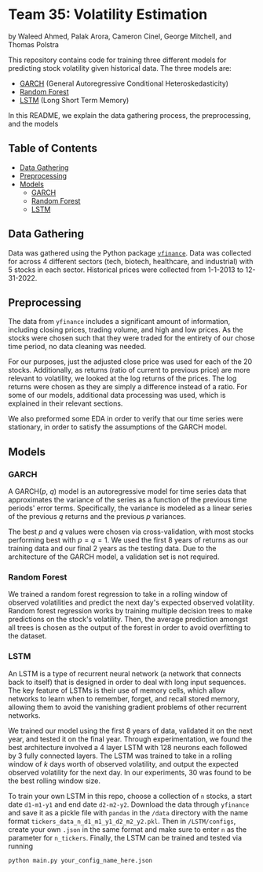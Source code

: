 # Team 35: Volatility Estimation

by Waleed Ahmed, Palak Arora, Cameron Cinel, George Mitchell, and Thomas Polstra

This repository contains code for training three different models for predicting stock volatility given historical data.
The three models are:
- [GARCH](/GARCH) (General Autoregressive Conditional Heteroskedasticity)
- [Random Forest](/Random-Forest)
- [LSTM](/LSTM) (Long Short Term Memory)

In this README, we explain the data gathering process, the preprocessing, and the models


## Table of Contents
- [Data Gathering](#Data-Gathering)
- [Preprocessing](#Preprocessing)
- [Models](#Models)
  - [GARCH](#GARCH)
  - [Random Forest](#Random-Forest)
  - [LSTM](#LSTM)

## Data Gathering

Data was gathered using the Python package [`yfinance`](https://pypi.org/project/yfinance/).
Data was collected for across 4 different sectors (tech, biotech, healthcare, and industrial) with 5 stocks in each
sector.
Historical prices were collected from 1-1-2013 to 12-31-2022.

## Preprocessing

The data from `yfinance` includes a significant amount of information, including closing prices, trading volume, and
high and low prices.
As the stocks were chosen such that they were traded for the entirety of our chose time period, no data cleaning was
needed.

For our purposes, just the adjusted close price was used for each of the 20 stocks.
Additionally, as returns (ratio of current to previous price) are more relevant to volatility, we looked at the log
returns of the prices.
The log returns were chosen as they are simply a difference instead of a ratio.
For some of our models, additional data processing was used, which is explained in their relevant sections.

We also preformed some EDA in order to verify that our time series were stationary, in order to satisfy the assumptions
of the GARCH model.

## Models

### GARCH
A GARCH($`p`$, $`q`$) model is an autoregressive model for time series data that approximates the variance of the series
as a function of the previous time periods' error terms.
Specifically, the variance is modeled as a linear series of the previous $`q`$ returns and the previous $`p`$ variances.

The best $`p`$ and $`q`$ values were chosen via cross-validation, with most stocks performing best with $`p=q=1`$.
We used the first 8 years of returns as our training data and our final 2 years as the testing data.
Due to the architecture of the GARCH model, a validation set is not required.

### Random Forest
We trained a random forest regression to take in a rolling window of observed volatilities and predict the next day's
expected observed volatility.
Random forest regression works by training multiple decision trees to make predictions on the stock's volatility.
Then, the average prediction amongst all trees is chosen as the output of the forest in order to avoid overfitting to
the dataset.

### LSTM
An LSTM is a type of recurrent neural network (a network that connects back to itself) that is designed in order to deal
with long input sequences.
The key feature of LSTMs is their use of memory cells, which allow networks to learn when to remember, forget, and
recall stored memory, allowing them to avoid the vanishing gradient problems of other recurrent networks.

We trained our model using the first 8 years of data, validated it on the next year, and tested it on the final year.
Through experimentation, we found the best architecture involved a 4 layer LSTM with 128 neurons each followed by 3
fully connected layers.
The LSTM was trained to take in a rolling window of $`k`$ days worth of observed volatility, and output the expected
observed volatility for the next day.
In our experiments, 30 was found to be the best rolling window size.

To train your own LSTM in this repo, choose a collection of `n` stocks, a start date `d1-m1-y1` and end date `d2-m2-y2`.
Download the data through `yfinance` and save it as a pickle file with `pandas` in the `/data` directory with the name
format `tickers_data_n_d1_m1_y1_d2_m2_y2.pkl`.
Then in `/LSTM/configs`, create your own `.json` in the same format and make sure to enter `n` as the parameter for
`n_tickers`.
Finally, the LSTM can be trained and tested via running
```commandline
python main.py your_config_name_here.json
```
